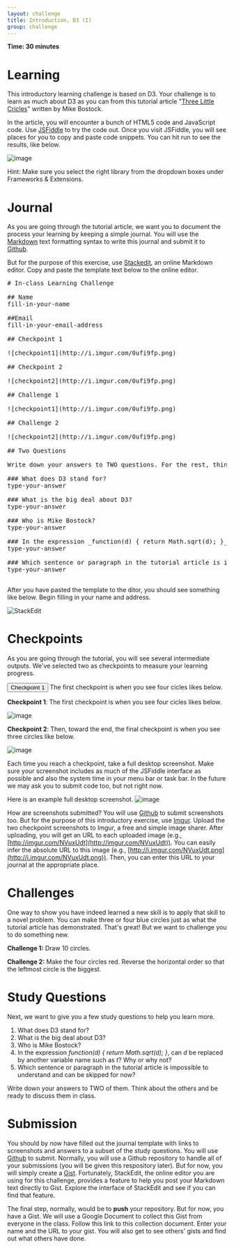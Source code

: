 ```yaml
---
layout: challenge
title: Introduction, D3 (I)
group: challenge
---
```


__Time: 30 minutes__

# Learning 

This introductory learning challenge is based on D3. Your challenge is to learn as much about D3 as you can from this tutorial article "[Three Little Cricles](http://bost.ocks.org/mike/circles/)" written by Mike Bostock.

In the article, you will encounter a bunch of HTML5 code and JavaScript code. Use [JSFiddle](http://jsfiddle.net/) to try the code out. Once you visit JSFiddle, you will see places for you to copy and paste code snippets. You can hit run to see the results, like below.

![image](jsfiddle.jpg)

Hint: Make sure you select the right library from the dropdown boxes under Frameworks & Extensions.

# Journal

As you are going through the tutorial article, we want you to document the process your learning by keeping a simple journal. You will use the [Markdown](http://en.wikipedia.org/wiki/Markdown) text formatting syntax to write this journal and submit it to [Github](http://www.github.com).

But for the purpose of this exercise, use [Stackedit](https://stackedit.io/), an online Markdown editor. Copy and paste the template text below to the online editor.

<pre>
# In-class Learning Challenge

## Name
fill-in-your-name

##Email
fill-in-your-email-address

## Checkpoint 1

![checkpoint1](http://i.imgur.com/0ufi9fp.png)

## Checkpoint 2

![checkpoint2](http://i.imgur.com/0ufi9fp.png)

## Challenge 1

![checkpoint1](http://i.imgur.com/0ufi9fp.png)

## Challenge 2

![checkpoint2](http://i.imgur.com/0ufi9fp.png)

## Two Questions

Write down your answers to TWO questions. For the rest, think about them and be ready to discuss in class.

### What does D3 stand for?
type-your-answer

### What is the big deal about D3?
type-your-answer

### Who is Mike Bostock?
type-your-answer

### In the expression _function(d) { return Math.sqrt(d); }_, can _d_ be replaced by another variable name such as _t_? Why or why not?
type-your-answer

### Which sentence or paragraph in the tutorial article is impossible to understand and can be skipped for now? 
type-your-answer

</pre>

After you have pasted the template to the ditor, you should see something like below. Begin filling in your name and address.

![StackEdit](StackEdit_example.png)




# Checkpoints

As you are going through the tutorial, you will see several intermediate outputs. We've selected two as checkpoints to measure your learning progress. 



<button type="button" class="small blue">Checkpoint 1</button> The first checkpoint is when you see four cicles likes below.


__Checkpoint 1__: The first checkpoint is when you see four cicles likes below.

![image](demo1.png)

__Checkpoint 2__: Then, toward the end, the final checkpoint is when you see three circles like below.

![image](demo2.png)

Each time you reach a checkpoint, take a full desktop screenshot. Make sure your screenshot includes as much of the JSFiddle interface as possible and also the system time in your menu bar or task bar. In the future we may ask you to submit code too, but not right now.

Here is an example full desktop screenshot.
![image](screenshot_example.png)

How are screenshots submitted? You will use [Github](http://github.com) to submit screenshots too. But for the purpose of this introductory exercise, use [Imgur](http://imgur.com/). Upload the two checkpoint screenshots to Imgur, a free and simple image sharer. After uploading, you will get an URL to each uploaded image (e.g., [http://imgur.com/NVuxUdt](http://imgur.com/NVuxUdt)). You can easily infer the absolute URL to this image (e.g., [http://i.imgur.com/NVuxUdt.png](http://i.imgur.com/NVuxUdt.png)). Then, you can enter this URL to your journal at the appropriate place. 

# Challenges

One way to show you have indeed learned a new skill is to apply that skill to a novel problem. You can make three or four blue circles just as what the tutorial article has demonstrated. That's great! But we want to challenge you to do something new.

__Challenge 1:__ Draw 10 circles.

__Challenge 2:__ Make the four circles red. Reverse the horizontal order so that the leftmost circle is the biggest.

# Study Questions

Next, we want to give you a few study questions to help you learn more.

1. What does D3 stand for?
2. What is the big deal about D3?
3. Who is Mike Bostock?
4. In the expression _function(d) { return Math.sqrt(d); }_, can _d_ be replaced by another variable name such as _t_? Why or why not?
5. Which sentence or paragraph in the tutorial article is impossible to understand and can be skipped for now? 

Write down your answers to TWO of them. Think about the others and be ready to discuss them in class.

# Submission

You should by now have filled out the journal template with links to screenshots and answers to a subset of the study questions. You will use [Github](http://github.com) to submit. Normally, you will use a Github repository to handle all of your submissions (you will be given this respository later). But for now, you will simply create a [Gist](https://gist.github.com/). Fortunately, StackEdit, the online editor you are using for this challenge, provides a feature to help you post your Markdown text directly to Gist. Explore the interface of StackEdit and see if you can find that feature.

The final step, normally, would be to __push__ your repository. But for now, you have a Gist. We will use a Google Document to collect this Gist from everyone in the class. Follow this link to this collection document. Enter your name and the URL to your gist. You will also get to see others' gists and find out what others have done.




